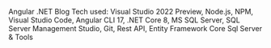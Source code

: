 Angular .NET Blog
Tech used: Visual Studio 2022 Preview, Node.js, NPM, Visual Studio Code, Angular CLI 17, .NET Core 8, MS SQL Server, SQL Server Management Studio, Git, Rest API, Entity Framework Core Sql Server & Tools
